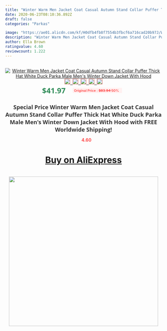 ```yaml
---
title: "Winter Warm Men Jacket Coat Casual Autumn Stand Collar Puffer Thick Hat White Duck Parka Male Men's Winter Down Jacket With Hood"
date: 2020-06-23T08:10:36.892Z
draft: false
categories: "Parkas"

image: "https://ae01.alicdn.com/kf/H0dfb4fb8f7554b3fbcf6a716cad20b97J/Winter-Warm-Men-Jacket-Coat-Casual-Autumn-Stand-Collar-Puffer-Thick-Hat-White-Duck-Parka-Male.jpg"
description: "Winter Warm Men Jacket Coat Casual Autumn Stand Collar Puffer Thick Hat White Duck Parka Male Men's Winter Down Jacket With Hood"
author: Ella Brown
ratingvalue: 4.60
reviewcount: 1.222
---
```

<br>
<div style="text-align: center;">
<a href="https://s.click.aliexpress.com/e/_ALDgtP" target="_blank" rel="nofollow noopener noreferrer"><img alt="Winter Warm Men Jacket Coat Casual Autumn Stand Collar Puffer Thick Hat White Duck Parka Male Men's Winter Down Jacket With Hood" class="magnifier-image" src="https://ae01.alicdn.com/kf/H0dfb4fb8f7554b3fbcf6a716cad20b97J/Winter-Warm-Men-Jacket-Coat-Casual-Autumn-Stand-Collar-Puffer-Thick-Hat-White-Duck-Parka-Male.jpg_640x640.jpg">
<br>
<img style="border:1px solid salmon" src="https://ae01.alicdn.com/kf/H0dfb4fb8f7554b3fbcf6a716cad20b97J/Winter-Warm-Men-Jacket-Coat-Casual-Autumn-Stand-Collar-Puffer-Thick-Hat-White-Duck-Parka-Male.jpg_120x120.jpg">&nbsp;&nbsp;<img style="border:1px solid salmon" src="https://ae01.alicdn.com/kf/H783f7f3a0584473cb7781b8cad917603E/Winter-Warm-Men-Jacket-Coat-Casual-Autumn-Stand-Collar-Puffer-Thick-Hat-White-Duck-Parka-Male.jpg_120x120.jpg">&nbsp;&nbsp;<img style="border:1px solid salmon" src="https://ae01.alicdn.com/kf/Hc1320173447a47189c06aa490ddcc565V/Winter-Warm-Men-Jacket-Coat-Casual-Autumn-Stand-Collar-Puffer-Thick-Hat-White-Duck-Parka-Male.jpg_120x120.jpg">&nbsp;&nbsp;<img style="border:1px solid salmon" src="https://ae01.alicdn.com/kf/Hc2d944c4cfbc4edba52eac0c06c6b015B/Winter-Warm-Men-Jacket-Coat-Casual-Autumn-Stand-Collar-Puffer-Thick-Hat-White-Duck-Parka-Male.jpg_120x120.jpg">&nbsp;&nbsp;<img style="border:1px solid salmon" src="https://ae01.alicdn.com/kf/H74b52533a09844b3a42c3c98c6a124a8t/Winter-Warm-Men-Jacket-Coat-Casual-Autumn-Stand-Collar-Puffer-Thick-Hat-White-Duck-Parka-Male.jpg_120x120.jpg"></a></div><br0>
<div style="text-align: center;"><span style="background-color: white; border: 0px; box-sizing: border-box; color: seagreen; display: inline-block; font-family: &quot;open sans&quot; , &quot;arial&quot; , &quot;helvetica&quot; , sans-serif , &quot;heiti&quot;; font-size: 24px; font-stretch: inherit; font-weight: 700; line-height: inherit; margin: 0px 10px 0px 0px; padding: 0px; vertical-align: middle;">$41.97 </span>
<span style="background: rgb(255 , 241 , 241); border-radius: 3px; border: 0px; box-sizing: border-box; color: #ff4747; display: inline-block; font-family: inherit; font-size: 12px; font-stretch: inherit; font-style: inherit; font-variant: inherit; font-weight: 600; line-height: inherit; margin: 0px; padding: 2px 5px; transform: scale(0.9); vertical-align: middle;">Original Price : <b style="text-decoration: line-through;">$83.94 </b> 50%&nbsp;&nbsp;</span></div>
<h1 style="color: #333333; display: inline-block; font-family: &quot;open sans&quot; , &quot;arial&quot; , &quot;helvetica&quot; , sans-serif , &quot;heiti&quot;; font-size: 18px; font-stretch: inherit; font-weight: 700; text-align: center;">Special Price Winter Warm Men Jacket Coat Casual Autumn Stand Collar Puffer Thick Hat White Duck Parka Male Men's Winter Down Jacket With Hood with FREE Worldwide Shipping!</h1>
<div style="color: #ff4747; text-align: center;">
<img src="https://4.bp.blogspot.com/-M0ZcTcb-5uY/XleCXlxnR4I/AAAAAAAAAEc/OrjgMkXV1oMQFaCRZj5HQwOCBcu3w1FegCPcBGAYYCw/s1600/star.png" style="height: 15px;">&nbsp;<b>4.60</b></div>
<div class="button_cont" align="center"><a class="buynow_a" href="https://s.click.aliexpress.com/e/_ALDgtP" target="_blank" rel="nofollow noopener noreferrer"><H1>Buy on AliExpress</H1></a></div><br>
<div class="separator" style="clear: both; text-align: center;">
<img src="https://lh3.googleusercontent.com/-pTy5HemUv9M/XlePHvY0dAI/AAAAAAAAAE4/0nX5iRUoIWY8eMW9Dpxeirr157OZliDIgCLcBGAsYHQ/s1600/badge.gif" width="480">
</div>
